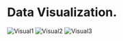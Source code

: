 # Data Visualization.

![Visual1](https://github.com/user-attachments/assets/b6d137e2-34dc-483e-9c8c-fe4cc7c6e396)
![Visual2](https://github.com/user-attachments/assets/ea33ffe2-6877-43cd-a7fd-61fc9675a742)
![Visual3](https://github.com/user-attachments/assets/d79a6646-3a2e-402b-a8de-a6fa6f50b791)
